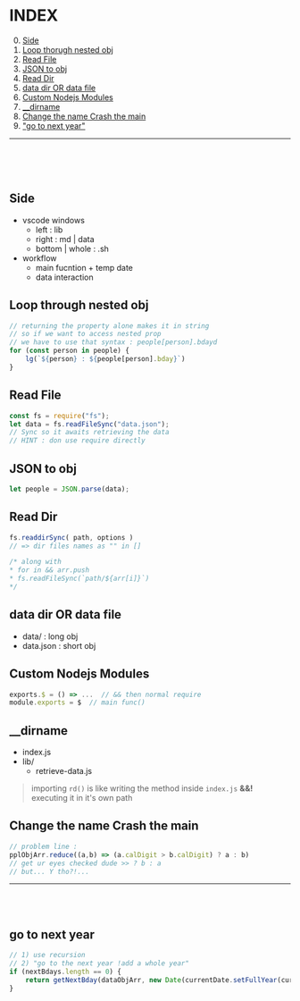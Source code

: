 <!-- unused
Object.keys(obj)[0]
 -->
# INDEX
0) [Side](#side)
1) [Loop thorugh nested obj]($loop-through-nested-obj)
1) [Read File](#read-file)
1) [JSON to obj](#json-to-obj)
1) [Read Dir](#read-dir)
1) [data dir OR data file](#data-dir-or-data-file)
1) [Custom Nodejs Modules](#custom-nodejs-modules)
1) [__dirname](#dirname)
1) [Change the name Crash the main](#change-the-name-crash-the-main)
1) ["go to next year"](#go-to-next-year)
___
<br><br><br>


## Side
- vscode windows
    - left : lib
    - right : md | data
    - bottom | whole : .sh
- workflow
    - main fucntion + temp date
    - data interaction


## Loop through nested obj
```js
// returning the property alone makes it in string
// so if we want to access nested prop
// we have to use that syntax : people[person].bdayd
for (const person in people) {
    lg(`${person} : ${people[person].bday}`)
}
```


## Read File
```js
const fs = require("fs");
let data = fs.readFileSync("data.json");
// Sync so it awaits retrieving the data
// HINT : don use require directly
```

## JSON to obj
```js
let people = JSON.parse(data);
```

## Read Dir
```js
fs.readdirSync( path, options )
// => dir files names as "" in []

/* along with
* for in && arr.push
* fs.readFileSync(`path/${arr[i]}`)
*/
```


## data dir OR data file
- data/ : long obj
- data.json : short obj


## Custom Nodejs Modules
```js
exports.$ = () => ...  // && then normal require
module.exports = $  // main func()
```


## __dirname
- index.js
- lib/
    - retrieve-data.js
> importing `rd()` is like writing the method inside `index.js` **&&!** executing it in it's own path


## Change the name Crash the main
```js
// problem line : 
pplObjArr.reduce((a,b) => (a.calDigit > b.calDigit) ? a : b)
// get ur eyes checked dude >> ? b : a
// but... Y tho?!...
```

___
<br><br>


## go to next year

```js
// 1) use recursion
// 2) "go to the next year !add a whole year"
if (nextBdays.length == 0) {
    return getNextBday(dataObjArr, new Date(currentDate.setFullYear(currentDate.getFullYear() + 1, 0, 1)))
}
```
